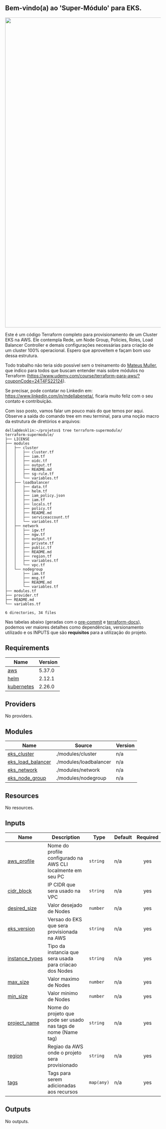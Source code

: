 ## Bem-vindo(a) ao 'Super-Módulo' para EKS. 
<img src="https://drive.google.com/uc?export=view&id=1jwpV_Q0bCWpo4LXJy2q1BMgh7zEVRqj3" width="1000">

Este é um código Terraform completo para provisionamento de um Cluster EKS na AWS. Ele contempla Rede, um Node Group, Policies, Roles, Load Balancer Controller e demais configurações necessárias para criação de um cluster 100% operacional. Espero que aproveitem e façam bom uso dessa estrutura.

Todo trabalho não teria sido possível sem o treinamento do [Mateus Muller](https://github.com/mateusmuller), que indico para todos que buscam entender mais sobre módulos no Terraform (https://www.udemy.com/course/terraform-para-aws/?couponCode=24T4FS22124).

Se precisar, pode contatar no Linkedin em: https://www.linkedin.com/in/mdellabeneta/, ficaria muito feliz com o seu contato e contribuição.

Com isso posto, vamos falar um pouco mais do que temos por aqui. Observe a saída do comando tree em meu terminal, para uma noção macro da estrutura de diretórios e arquivos:

```
della@desklin:~/projetos$ tree terraform-supermodule/
terraform-supermodule/
├── LICENSE
├── modules
│   ├── cluster
│   │   ├── cluster.tf
│   │   ├── iam.tf
│   │   ├── oidc.tf
│   │   ├── output.tf
│   │   ├── README.md
│   │   ├── sg-rule.tf
│   │   └── variables.tf
│   ├── loadbalancer
│   │   ├── data.tf
│   │   ├── helm.tf
│   │   ├── iam_policy.json
│   │   ├── iam.tf
│   │   ├── locals.tf
│   │   ├── policy.tf
│   │   ├── README.md
│   │   ├── serviceaccount.tf
│   │   └── variables.tf
│   ├── network
│   │   ├── igw.tf
│   │   ├── ngw.tf
│   │   ├── output.tf
│   │   ├── private.tf
│   │   ├── public.tf
│   │   ├── README.md
│   │   ├── region.tf
│   │   ├── variables.tf
│   │   └── vpc.tf
│   └── nodegroup
│       ├── iam.tf
│       ├── mng.tf
│       ├── README.md
│       └── variables.tf
├── modules.tf
├── provider.tf
├── README.md
└── variables.tf

6 directories, 34 files
```

Nas tabelas abaixo (geradas com o [pre-commit](https://pre-commit.com/) e [terraform-docs](https://terraform-docs.io/)), podemos ver maiores detalhes como dependências, versionamento utilizado e os INPUTS que são **requisitos** para a utilização do projeto.


<!-- BEGIN_TF_DOCS -->
## Requirements

| Name | Version |
|------|---------|
| <a name="requirement_aws"></a> [aws](#requirement\_aws) | 5.37.0 |
| <a name="requirement_helm"></a> [helm](#requirement\_helm) | 2.12.1 |
| <a name="requirement_kubernetes"></a> [kubernetes](#requirement\_kubernetes) | 2.26.0 |

## Providers

No providers.

## Modules

| Name | Source | Version |
|------|--------|---------|
| <a name="module_eks_cluster"></a> [eks\_cluster](#module\_eks\_cluster) | ./modules/cluster | n/a |
| <a name="module_eks_load_balancer"></a> [eks\_load\_balancer](#module\_eks\_load\_balancer) | ./modules/loadbalancer | n/a |
| <a name="module_eks_network"></a> [eks\_network](#module\_eks\_network) | ./modules/network | n/a |
| <a name="module_eks_node_group"></a> [eks\_node\_group](#module\_eks\_node\_group) | ./modules/nodegroup | n/a |

## Resources

No resources.

## Inputs

| Name | Description | Type | Default | Required |
|------|-------------|------|---------|:--------:|
| <a name="input_aws_profile"></a> [aws\_profile](#input\_aws\_profile) | Nome do profile configurado na AWS CLI localmente em seu PC | `string` | n/a | yes |
| <a name="input_cidr_block"></a> [cidr\_block](#input\_cidr\_block) | IP CIDR que sera usado na VPC | `string` | n/a | yes |
| <a name="input_desired_size"></a> [desired\_size](#input\_desired\_size) | Valor desejado de Nodes | `number` | n/a | yes |
| <a name="input_eks_version"></a> [eks\_version](#input\_eks\_version) | Versao do EKS que sera provisionada na AWS | `string` | n/a | yes |
| <a name="input_instance_types"></a> [instance\_types](#input\_instance\_types) | Tipo da instancia que sera usada para criacao dos Nodes | `string` | n/a | yes |
| <a name="input_max_size"></a> [max\_size](#input\_max\_size) | Valor maximo de Nodes | `number` | n/a | yes |
| <a name="input_min_size"></a> [min\_size](#input\_min\_size) | Valor minimo de Nodes | `number` | n/a | yes |
| <a name="input_project_name"></a> [project\_name](#input\_project\_name) | Nome do projeto que pode ser usado nas tags de nome (Name tag) | `string` | n/a | yes |
| <a name="input_region"></a> [region](#input\_region) | Regiao da AWS onde o projeto sera provisionado | `string` | n/a | yes |
| <a name="input_tags"></a> [tags](#input\_tags) | Tags para serem adicionadas aos recursos | `map(any)` | n/a | yes |

## Outputs

No outputs.
<!-- END_TF_DOCS -->

